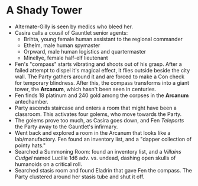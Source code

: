 <!-- TITLE: 2020 07 04 -->

<!-- SUBTITLE: A quick summary of 2020 07 04 -->

# A Shady Tower

- Alternate-Gilly is seen by medics who bleed her.
- Casira calls a cousil of Gauntlet senior agents:
  - Brihta, young female human assistant to the regional commander
  - Ethelm, male human spymaster
  - Orpward, male human logistics and quartermaster
  - Minellye, female half-elf lieutenant
- Fen's "compass" starts vibrating and shoots out of his grasp. After a failed attempt to dispel it's magical effect, it flies outside beside the city wall. The Party gathers around it and are forced to make a Con check for temporary blindness. After this, the compass transforms into a giant tower, the **Arcanum**, which hasn't been seen in centuries.
- Fen finds 18 platinum and 240 gold among the corpses in the **Arcanum** antechamber.
- Party ascends staircase and enters a room that might have been a classroom. This activates four golems, who move towards the Party.
- The golems prove too much, as Casira goes down, and Fen *Teleports* the Party away to the Gauntlet's infirmary.
- Went back and explored a room in the Arcanum that looks like a lab/manufactory. Fen found an inventory list, and a "dapper collection of pointy hats."
- Searched a Summoning Room: found an inventory list, and a *Villains Cudgel* named Lucille 1d6 adv. vs. undead, dashing open skulls of humanoids on a critical roll.
- Searched stasis room and found Eladrin that gave Fen the compass. The Party clustered around her stasis tube and shut it off.

